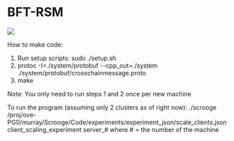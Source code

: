 # BFT-RSM

![](https://github.com/gupta-suyash/BFT-RSM/workflows/Demo/badge.svg?event=push)


How to make code:
1. Run setup scripts: sudo ./setup.sh
2. protoc -I=./system/protobuf --cpp_out=./system ./system/protobuf/crosschainmessage.proto
3. make

Note: You only need to run steps 1 and 2 once per new machine

To run the program (assuming only 2 clusters as of right now): ./scrooge /proj/ove-PG0/murray/Scrooge/Code/experiments/experiment_json/scale_clients.json client_scaling_experiment server_# where # = the number of the machine
